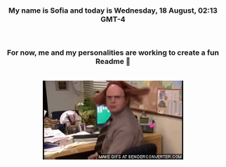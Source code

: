 


<div align="center">
<h3 >My name is Sofia and today is Wednesday, 18 August, 02:13 GMT-4</h3><br>
<h3 >For now, me and my personalities are working to create a fun Readme 👋
</h3><br>
<img src='img/dwight.gif' alt='working...'/>
</div>
